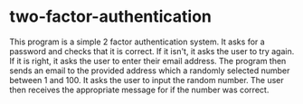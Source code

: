 # two-factor-authentication

This program is a simple 2 factor authentication system. It asks for a password and checks that it is correct. If it isn't, it asks the user to try again. If it is right, it asks the user to enter their email address. The program then sends an email to the provided address which a randomly selected number between 1 and 100. It asks the user to input the random number. The user then receives the appropriate message for if the number was correct. 
